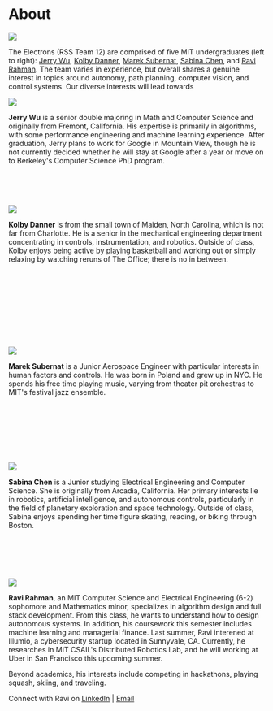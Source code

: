 # About

<span class="image main">![](assets/images/about/team_pic.jpg)</span>

The Electrons (RSS Team 12) are comprised of five MIT undergraduates (left to right): [Jerry Wu](#jerry), [Kolby Danner](#kolby), [Marek Subernat](#marek), [Sabina Chen](#sabina), and [Ravi Rahman](#ravi). The team varies in experience, but overall shares a genuine interest in topics around autonomy, path planning, computer vision, and control systems. Our diverse interests will lead towards

<span class="image left about" id="jerry">![](assets/images/about/Jerry.jpg)</span>

**Jerry Wu** is a senior double majoring in Math and Computer Science and originally from Fremont, California. His expertise is primarily in algorithms, with some performance engineering and machine learning experience. After graduation, Jerry plans to work for Google in Mountain View, though he is not currently decided whether he will stay at Google after a year or move on to Berkeley's Computer Science PhD program.

<br>
<br>
<br>

<span class="image left about">![](assets/images/about/kolby.jpg)</span>

**Kolby Danner** is from the small town of Maiden, North Carolina, which is not far from Charlotte. He is a senior in the mechanical engineering department concentrating in controls, instrumentation, and robotics. Outside of class, Kolby enjoys being active by playing basketball and working out or simply relaxing by watching reruns of The Office; there is no in between.

<br>
<br>
<br>
<br>
<br>
<br>
<br>
<br>

<span class="image left about" id="marek">![](assets/images/about/marek.jpg)</span>

 **Marek Subernat** is a Junior Aerospace Engineer with particular interests in human factors and controls. He was born in Poland and grew up in NYC. He spends his free time playing music, varying from theater pit orchestras to MIT's festival jazz ensemble.

<br>
<br>
<br>
<br>
<br>
<br>


<span class="image right about" id="sabina">![](assets/images/about/sabina.jpg)</span>

**Sabina Chen** is a Junior studying Electrical Engineering and Computer Science. She is originally from Arcadia, California. Her primary interests lie in robotics, artificial intelligence, and autonomous controls, particularly in the field of planetary exploration and space technology. Outside of class, Sabina enjoys spending her time figure skating, reading, or biking through Boston.

<br>
<br>
<br>
<br>

<span class="image right about" id="ravi">![](assets/images/about/ravi.jpg)</span>

**Ravi Rahman**, an MIT Computer Science and Electrical Engineering (6-2) sophomore and Mathematics minor, specializes in algorithm design and full stack development. From this class, he wants to understand how to design autonomous systems. In addition, his coursework this semester includes machine learning and managerial finance. Last summer, Ravi interened at Illumio, a cybersecurity startup located in Sunnyvale, CA. Currently, he researches in MIT CSAIL's Distributed Robotics Lab, and he will working at Uber in San Francisco this upcoming summer.

Beyond academics, his interests include competing in hackathons, playing squash, skiing, and traveling.

Connect with Ravi on [LinkedIn](https://linkedin.com/in/ravirahman) | [Email](mailto:r_rahman@mit.edu)